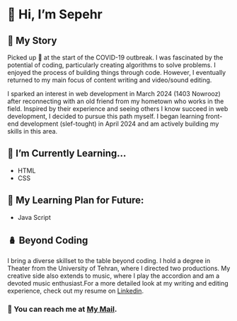   <h1> 👋 Hi, I’m Sepehr</h1>
  <h2>📖 My Story</h2>
  <article>
    <p>Picked up <span title="Python! btw, why <abbr> is not working here?">🐍</span> at the start of the COVID-19
      outbreak. I was fascinated by the potential of coding, particularly
      creating algorithms to solve problems. I enjoyed the process of building things through code. However, I
      eventually
      returned to my main focus of content writing and video/sound editing.
    </p>
    <p>I sparked an interest in web development in <time datetime="March 2024">March 2024</time> (1403 Nowrooz) after reconnecting with an old friend from
      my
      hometown who works in the field. Inspired by their experience and seeing others I know succeed in web development,
      I
      decided to pursue this path myself. I began learning front-end development (slef-tought) in <time datetime="April 2024">April 2024</time> and am actively building
      my
      skills in this area.
    </p>
  </article>
  <section>
    <h2>📕 I’m Currently Learning...</h2>
    <ul>
      <li>HTML</li>
      <li>CSS</li>
    </ul>
    <h2>📗 My Learning Plan for Future:</h2>
    <ul>
      <li>Java Script</li>
    </ul>
  </section>
  <section>
    <h2>🪆 Beyond Coding</h2>
    <p>I bring a diverse skillset to the table beyond coding.  I hold a degree in Theater from the University of Tehran, where I directed two productions.  My creative side also extends to music, where I play the accordion and am a devoted music enthusiast.For a more detailed look at my writing and editing experience, check out my resume on <a href="https://www.linkedin.com/in/sepehr-san/" target="_blank">Linkedin</a>.</p>
  </section>
  <section>
    <h3>📮 You can reach me at <a href="mailto: peper1375@gmail.com" target="_blank">My Mail</a>.</h3>
  </section>

<!---
sepehr-san/sepehr-san is a ✨ special ✨ repository because its `README.md` (this file) appears on your GitHub profile.
You can click the Preview link to take a look at your changes.
--->
